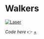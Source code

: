 # Walkers

[![Laser](https://user-images.githubusercontent.com/76476647/112503808-84a04a80-8d8b-11eb-9f64-a4432f07ef3c.jpg "Laser")](https://editor.p5js.org/Lucilla/full/HXl3ijnZo)

_Code here_ :point_right: [+](https://editor.p5js.org/Lucilla/full/HXl3ijnZo)
